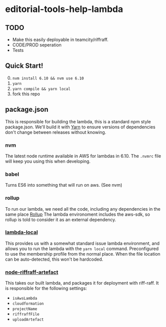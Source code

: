 # editorial-tools-help-lambda

## TODO

- Make this easily deployable in teamcity/riffraff.
- CODE/PROD seperation
- Tests

## Quick Start!

0. `nvm install 6.10 && nvm use 6.10`
1. `yarn`
2. `yarn compile && yarn local`
3. fork this repo

## package.json 

This is responsible for building the lambda, this is a standard npm style package.json. We'll build it with [Yarn](https://yarnpkg.com/en/) to ensure versions of dependencies don't change between releases without knowing. 

### nvm

The latest node runtime available in AWS for lambdas in 6.10. The `.nvmrc` file will keep you using this when developing.

### babel 

Turns ES6 into something that will run on aws. (See nvm)

### rollup

To run our lambda, we need all the code, including any dependencies in the same place [Rollup](https://github.com/rollup/rollup) 
The lambda environoment includes the aws-sdk, so rollup is told to consider it as an external dependency. 

### [lambda-local](https://github.com/ashiina/lambda-local)

This provides us with a somewhat standard issue lambda environment, and allows you to run the lambda with the `yarn local` command. Preconfigured to use the membership profile from the normal place. When the file location can be auto-detected, this won't be hardcoded.


### [node-riffraff-artefact](https://github.com/guardian/node-riffraff-artefact)

This takes our built lambda, and packages it for deployment with riff-raff. It is responsible for the following settings:
- `isAwsLambda`
- `cloudformation`
- `projectName`
- `riffraffFile`
- `uploadArtefact`

